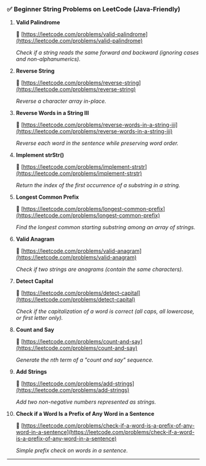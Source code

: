 
### ✅ **Beginner String Problems on LeetCode (Java-Friendly)**

1. **Valid Palindrome**

   🔗 [https://leetcode.com/problems/valid-palindrome](https://leetcode.com/problems/valid-palindrome)

   *Check if a string reads the same forward and backward (ignoring cases and non-alphanumerics).*

2. **Reverse String**

   🔗 [https://leetcode.com/problems/reverse-string](https://leetcode.com/problems/reverse-string)

   *Reverse a character array in-place.*

3. **Reverse Words in a String III**

   🔗 [https://leetcode.com/problems/reverse-words-in-a-string-iii](https://leetcode.com/problems/reverse-words-in-a-string-iii)

   *Reverse each word in the sentence while preserving word order.*

4. **Implement strStr()**

   🔗 [https://leetcode.com/problems/implement-strstr](https://leetcode.com/problems/implement-strstr)

   *Return the index of the first occurrence of a substring in a string.*

5. **Longest Common Prefix**

   🔗 [https://leetcode.com/problems/longest-common-prefix](https://leetcode.com/problems/longest-common-prefix)

   *Find the longest common starting substring among an array of strings.*

6. **Valid Anagram**

    🔗 [https://leetcode.com/problems/valid-anagram](https://leetcode.com/problems/valid-anagram)

     *Check if two strings are anagrams (contain the same characters).*

7. **Detect Capital**

    🔗 [https://leetcode.com/problems/detect-capital](https://leetcode.com/problems/detect-capital)

     *Check if the capitalization of a word is correct (all caps, all lowercase, or first letter only).*

8. **Count and Say**

    🔗 [https://leetcode.com/problems/count-and-say](https://leetcode.com/problems/count-and-say)

     *Generate the nth term of a "count and say" sequence.*

9. **Add Strings**

    🔗 [https://leetcode.com/problems/add-strings](https://leetcode.com/problems/add-strings)

     *Add two non-negative numbers represented as strings.*

1. **Check if a Word Is a Prefix of Any Word in a Sentence**

     🔗 [https://leetcode.com/problems/check-if-a-word-is-a-prefix-of-any-word-in-a-sentence](https://leetcode.com/problems/check-if-a-word-is-a-prefix-of-any-word-in-a-sentence)

      *Simple prefix check on words in a sentence.*

---



